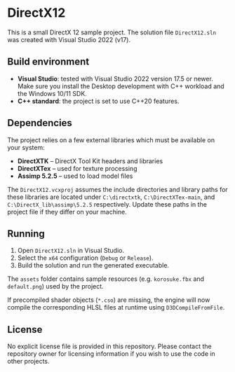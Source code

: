 # DirectX12

This is a small DirectX 12 sample project. The solution file `DirectX12.sln` was created with Visual Studio 2022 (v17).

## Build environment

- **Visual Studio**: tested with Visual Studio 2022 version 17.5 or newer. Make sure you install the Desktop development with C++ workload and the Windows 10/11 SDK.
- **C++ standard**: the project is set to use C++20 features.

## Dependencies

The project relies on a few external libraries which must be available on your system:

- **DirectXTK** – DirectX Tool Kit headers and libraries
- **DirectXTex** – used for texture processing
- **Assimp 5.2.5** – used to load model files

The `DirectX12.vcxproj` assumes the include directories and library paths for these libraries are located under `C:\directxtk`, `C:\DirectXTex-main`, and `C:\DirectX_lib\assimp\5.2.5` respectively. Update these paths in the project file if they differ on your machine.

## Running

1. Open `DirectX12.sln` in Visual Studio.
2. Select the `x64` configuration (`Debug` or `Release`).
3. Build the solution and run the generated executable.

The `assets` folder contains sample resources (e.g. `korosuke.fbx` and `default.png`) used by the project.

If precompiled shader objects (`*.cso`) are missing, the engine will now
compile the corresponding HLSL files at runtime using `D3DCompileFromFile`.

## License

No explicit license file is provided in this repository. Please contact the repository owner for licensing information if you wish to use the code in other projects.
